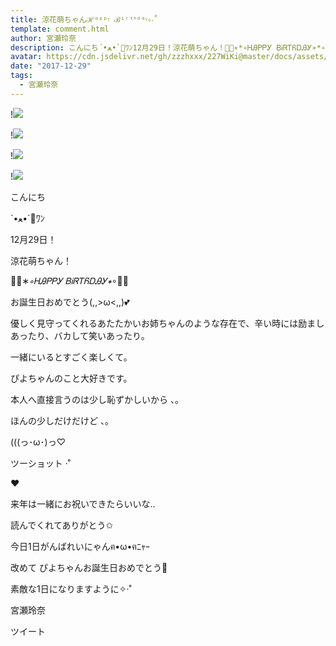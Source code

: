 ```yaml
---
title: 涼花萌ちゃんℋᵅᵖᵖᵞ ℬⁱʳᵗᑋᵈᵃᵞ✧‧˚
template: comment.html
author: 宮瀬玲奈
description: こんにち‎´•ﻌ•`🐾ﾜﾝ12月29日！涼花萌ちゃん！💓🎉∗*∘ᎻᎯᏢᏢᎩ ᏴᎥᏒᎢᏲᎠᎯᎩ∗*∘🎉💓お誕生日おめでとう(,,>ω
avatar: https://cdn.jsdelivr.net/gh/zzzhxxx/227WiKi@master/docs/assets/photo/avatar/reina.jpg
date: "2017-12-29"
tags:
  - 宮瀬玲奈
---
```


!![](https://cdn.jsdelivr.net/gh/227WiKi/227WiKi-image@master/blog-image/reina-2017-12-29_1.jpg)

!![](https://cdn.jsdelivr.net/gh/227WiKi/227WiKi-image@master/blog-image/reina-2017-12-29_2.jpg)

!![](https://cdn.jsdelivr.net/gh/227WiKi/227WiKi-image@master/blog-image/reina-2017-12-29_3.jpg)

!![](https://cdn.jsdelivr.net/gh/227WiKi/227WiKi-image@master/blog-image/reina-2017-12-29_4.jpg)



  こんにち‎

´•ﻌ•`🐾ﾜﾝ








12月29日！

涼花萌ちゃん！


💓🎉∗*∘ᎻᎯᏢᏢᎩ ᏴᎥᏒᎢᏲᎠᎯᎩ∗*∘🎉💓





お誕生日おめでとう(,,>ω<,,)💕





優しく見守ってくれるあたたかいお姉ちゃんのような存在で、辛い時には励ましあったり、バカして笑いあったり。

一緒にいるとすごく楽しくて。

ぴよちゃんのこと大好きです。








本人へ直接言うのは少し恥ずかしいから 、。

ほんの少しだけだけど 、。








(((っ･ω･)っ♡
















ツーショット ‧˚












































❤︎




来年は一緒にお祝いできたらいいな..













読んでくれてありがとう✩


今日1日がんばれいにゃんฅ•ω•ฅﾆｬｰ







改めて
ぴよちゃんお誕生日おめでとう💓

素敵な1日になりますように✧‧˚






宮瀬玲奈


ツイート



